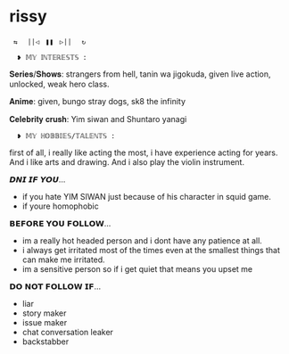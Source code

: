 # rissy

     ⇆ㅤ ||◁ㅤ❚❚ㅤ▷||ㅤ ↻

      ❥︎ 𝕄𝕐 𝕀ℕ𝕋𝔼ℝ𝔼𝕊𝕋𝕊 :

𝐒𝐞𝐫𝐢𝐞𝐬/𝐒𝐡𝐨𝐰𝐬: strangers from hell, tanin wa jigokuda, given live action, unlocked, weak hero class.

𝐀𝐧𝐢𝐦𝐞: given, bungo stray dogs, sk8 the infinity

𝐂𝐞𝐥𝐞𝐛𝐫𝐢𝐭𝐲 𝐜𝐫𝐮𝐬𝐡: Yim siwan and Shuntaro yanagi

      ❥︎ 𝕄𝕐 ℍ𝕆𝔹𝔹𝕀𝔼𝕊/𝕋𝔸𝕃𝔼ℕ𝕋𝕊 :

 first of all, i really like acting the most, i have experience acting for years. And i like arts and drawing. And i also play the violin instrument.

𝘿𝙉𝙄 𝙄𝙁 𝙔𝙊𝙐...
- if you hate YIM SIWAN just because of his character in squid game.
- if youre homophobic

𝗕𝗘𝗙𝗢𝗥𝗘 𝗬𝗢𝗨 𝗙𝗢𝗟𝗟𝗢𝗪...
- im a really hot headed person and i dont have any patience at all.
- i always get irritated most of the times even at the smallest things that can make me irritated.
- im a sensitive person so if i get quiet that means you upset me

𝗗𝗢 𝗡𝗢𝗧 𝗙𝗢𝗟𝗟𝗢𝗪 𝗜𝗙...
- liar
- story maker
- issue maker
- chat conversation leaker
- backstabber

